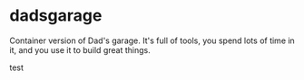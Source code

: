 # dadsgarage

Container version of Dad's garage. It's full of tools, you spend lots of time in it, and you use it to build great things.

test
